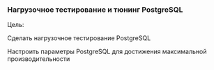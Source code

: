 ### Нагрузочное тестирование и тюнинг PostgreSQL

Цель:

Cделать нагрузочное тестирование PostgreSQL

Настроить параметры PostgreSQL для достижения максимальной производительности

